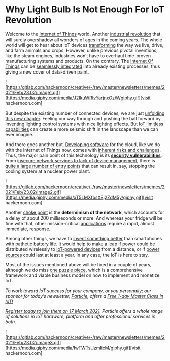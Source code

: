 
# Why Light Bulb Is Not Enough For IoT Revolution

Welcome to the [Internet of Things](https://hackernoon.com/everything-you-need-to-know-about-the-internet-of-things-ce815339c9f9) world. Another [industrial revolution](https://hackernoon.com/the-growth-of-internet-of-things-effective-technology-opportunities-677f322m) that will surely overshadow all wonders of ages in the coming years. The whole world will get to hear about IoT devices [transforming](https://hackernoon.com/iot-as-a-multi-faceted-game-changer-in-2021-and-beyond-aot3woo) the way we live, drive, and farm animals and crops. However, unlike previous pivotal inventions, like the steam engines, industries won’t have to overhaul time-proven manufacturing systems and products. On the contrary, The [Internet Of Things](https://hackernoon.com/benefits-of-using-iot-and-ai-together-o9263tz0) can be [seamlessly integrated](https://hackernoon.com/how-iot-data-can-help-accelerate-digital-transformation-1y3i3u1s) into already existing processes, thus giving a new cover of data-driven paint.

![https://gitlab.com/hackernoon/creative/-/raw/master/newsletters/memes/2021/Feb/23.02/image1.gif][https://media.giphy.com/media/J2IkuWRIvYarjnxOzW/giphy.gif][visit hackernoon.com]

But despite the existing number of connected devices, we are just [unfolding this new chapter](https://hackernoon.com/5-effective-ways-to-handle-iot-security-challenges-11y3461). Feeling our way through and pushing the ball forward by inventing lighting control systems with nice lighting effects. But [IoT limitless capabilities](https://hackernoon.com/the-way-to-building-integrated-data-platforms-with-iot-edge-devices-and-ai-algorithms-at-the-edge-q45a33xf) can create a more seismic shift in the landscape than we can ever imagine.

And there goes another but. [Developing software](https://hackernoon.com/industrial-iot-and-devops-how-to-get-started-lf25345w) for the cloud, like we do with the Internet of Things now, comes with [inherent risks and challenges](https://hackernoon.com/the-emergence-of-iot-security-in-the-post-covid-19-world-sb1f3zmg). Thus, the major pain point of this technology is its **[security vulnerabilities](https://hackernoon.com/smart-cities-cybersecurity-in-the-era-of-iot-6p103zsi)**. From i[nsecure network services to lack of device management](https://hackernoon.com/why-iot-security-is-only-as-good-as-the-weakest-link-ul3d3ut8), there is [quite a large number of entry points](https://hackernoon.com/iot-security-challenges-and-risk-mitigation-strategies-2fhf311m) that can result in, say, stopping the cooling system at a nuclear power plant.

![https://gitlab.com/hackernoon/creative/-/raw/master/newsletters/memes/2021/Feb/23.02/image2.gif][https://media.giphy.com/media/xT5LMXfbsX8j2ZdM5y/giphy.gif][visit hackernoon.com]

Another [choke point](https://hackernoon.com/iot-product-management-4-critical-success-factors-zds3uk6) is the **determinism of the network**, which accounts for a delay of about 200 milliseconds or more. And whereas your fridge will be fine with that, other mission-critical [applications](https://hackernoon.com/future-of-microservices-iot-2efc0ca84eb6) require a rapid, almost immediate, response.

Among other things, we have to [invent something better](https://hackernoon.com/how-the-iot-landscape-is-changing-with-voice-enabled-technology-sm1j3udb) than smartphones with pathetic battery life. It would help to make a leap if power could be distributed wirelessly to [IoT-powered devices](https://hackernoon.com/mobile-apps-as-iot-core-exploring-the-connection-9fcdc2eefcbe) from a distance, or if [power sources](https://hackernoon.com/lessons-learned-from-evaluating-iota-on-internet-of-things-devices-a44575e606de) could last at least a year. In any case, the IoT is here to stay.

Most of the issues mentioned above will be fixed in a couple of years, although we do miss [one puzzle piece](https://hackernoon.com/eco-big-data-applications-in-the-big-city-cleaning-the-metropolis-with-iot-and-ml-si4o3uh8), which is a comprehensive framework and viable business model on how to implement and monetize IoT.

*To work toward IoT success for your company, or you personally; our sponsor for today’s newsletter, [Particle](https://bit.ly/3aAy2Ff), offers a [Free 1-day Master Class in IoT!](https://spectra.particle.io/?utm_medium=display&utm_source=sponsored_display&utm_campaign=hackernoon_q12021)*

*[Register today to join them on 17 March 2021](https://spectra.particle.io/?utm_medium=display&utm_source=sponsored_display&utm_campaign=hackernoon_q12021). Particle offers a whole range of solutions in IoT hardware, platform and offer professional services in both.*

![https://gitlab.com/hackernoon/creative/-/raw/master/newsletters/memes/2021/Feb/23.02/image3.gif][https://media.giphy.com/media/IwTWTsUzmIicM/giphy.gif][visit hackernoon.com]
